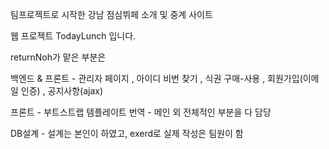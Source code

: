 팀프로젝트로 시작한 강남 점심뷔페 소개 및 중계 사이트

웹 프로젝트 TodayLunch 입니다.

returnNoh가 맡은 부분은

백엔드 & 프론트 - 관리자 페이지 , 아이디 비번 찾기 , 식권 구매-사용 , 회원가입(이메일 인증) , 공지사항(ajax)

프론트 - 부트스트랩 템플레이트 번역 - 메인 외 전체적인 부분을 다 담당

DB설계 - 설계는 본인이 하였고, exerd로 실제 작성은 팀원이 함
